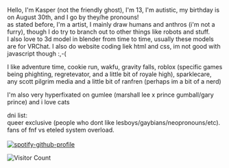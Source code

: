 Hello, I'm Kasper (not the friendly ghost), I'm 13, I'm autistic, my birthday is on August 30th, and I go by they/he pronouns! 
</br>
as stated before, I'm a artist, I mainly draw humans and anthros (i'm not a furry), though I do try to branch out to other things like robots and stuff. 
</br>
I also love to 3d model in blender from time to time, usually these models are for VRChat. I also do website coding liek html and css, im not good with javascript though :,-(

I like adventure time, cookie run, wakfu, gravity falls, roblox (specific games being phighting, regretevator, and a little bit of royale high), 
sparklecare, any scott pilgrim media and a little bit of ranfren (perhaps im a bit of a nerd)

I'm also very hyperfixated on gumlee (marshall lee x prince gumball/gary prince) and i love cats

dni list:
</br>
queer exclusive (people who dont like lesboys/gaybians/neopronouns/etc).
</br>
fans of fnf vs eteled system overload.
</br></br>
[![spotify-github-profile](https://spotify-github-profile.kittinanx.com/api/view?uid=wz4q9xx5n73ighx257wqqh684&cover_image=true&theme=natemoo-re&show_offline=false&background_color=121212&interchange=false&bar_color=757575&bar_color_cover=false)](https://github.com/kittinan/spotify-github-profile)

![Visitor Count](https://profile-counter.glitch.me/{KASPERSPACE}/count.svg)
